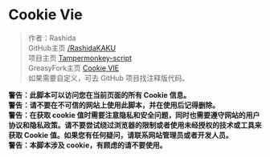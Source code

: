 <h1 id="cookie-vie">Cookie Vie</h1>
<blockquote>
	<p>作者：Rashida <br />
        GitHub主页 
		<a href="https://github.com/RashidaKAKU">/RashidaKAKU</a> <br />
        项目主页 
		<a href="https://github.com/RashidaKAKU/Tampermonkey-script">Tampermonkey-script</a> <br />
		GreasyFork主页 
		<a href="https://greasyfork.org/zh-CN/scripts/464422-cookie-vie">Cookie VIE</a> <br />
        如果需要自定义，可去 GitHub 项目找注释版代码。 <br />
	</p>
</blockquote>
<b>警告：此脚本可以访问您在当前页面的所有 Cookie 信息。</b><br />
<b>警告：请不要在不可信的网站上使用此脚本，并在使用后记得删除。</b><br />
<b>警告：在获取 cookie 值时需要注意隐私和安全问题，同时也需要遵守网站的用户协议和隐私政策。请不要尝试绕过浏览器的限制或者使用未经授权的技术或工具来获取 Cookie 值。如果您有任何疑问，请联系网站管理员或者开发人员。</b><br />
<b>警告：本脚本涉及 cookie，有顾虑的请不要使用。</b>
